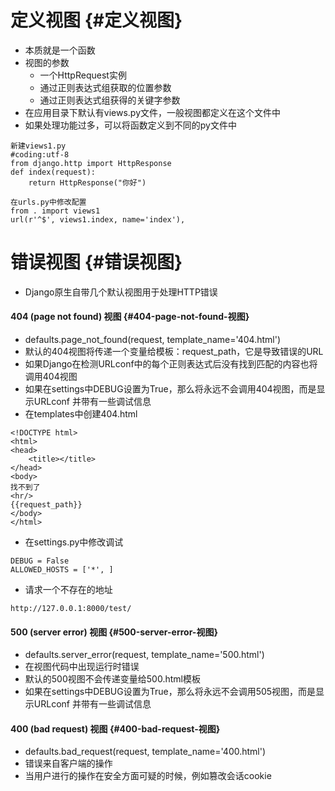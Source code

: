 # 定义视图 {#定义视图}

* 本质就是一个函数
* 视图的参数
  * 一个HttpRequest实例
  * 通过正则表达式组获取的位置参数
  * 通过正则表达式组获得的关键字参数
* 在应用目录下默认有views.py文件，一般视图都定义在这个文件中
* 如果处理功能过多，可以将函数定义到不同的py文件中

```
新建views1.py
#coding:utf-8
from django.http import HttpResponse
def index(request):
    return HttpResponse("你好")

在urls.py中修改配置
from . import views1
url(r'^$', views1.index, name='index'),

```

# 错误视图 {#错误视图}

* Django原生自带几个默认视图用于处理HTTP错误

#### 404 \(page not found\) 视图 {#404-page-not-found-视图}

* defaults.page\_not\_found\(request, template\_name='404.html'\)
* 默认的404视图将传递一个变量给模板：request\_path，它是导致错误的URL
* 如果Django在检测URLconf中的每个正则表达式后没有找到匹配的内容也将调用404视图
* 如果在settings中DEBUG设置为True，那么将永远不会调用404视图，而是显示URLconf 并带有一些调试信息
* 在templates中创建404.html

```
<!DOCTYPE html>
<html>
<head>
    <title></title>
</head>
<body>
找不到了
<hr/>
{{request_path}}
</body>
</html>
```

* 在settings.py中修改调试

```
DEBUG = False
ALLOWED_HOSTS = ['*', ]

```

* 请求一个不存在的地址

```
http://127.0.0.1:8000/test/

```

#### 500 \(server error\) 视图 {#500-server-error-视图}

* defaults.server\_error\(request, template\_name='500.html'\)
* 在视图代码中出现运行时错误
* 默认的500视图不会传递变量给500.html模板
* 如果在settings中DEBUG设置为True，那么将永远不会调用505视图，而是显示URLconf 并带有一些调试信息

#### 400 \(bad request\) 视图 {#400-bad-request-视图}

* defaults.bad\_request\(request, template\_name='400.html'\)
* 错误来自客户端的操作
* 当用户进行的操作在安全方面可疑的时候，例如篡改会话cookie



